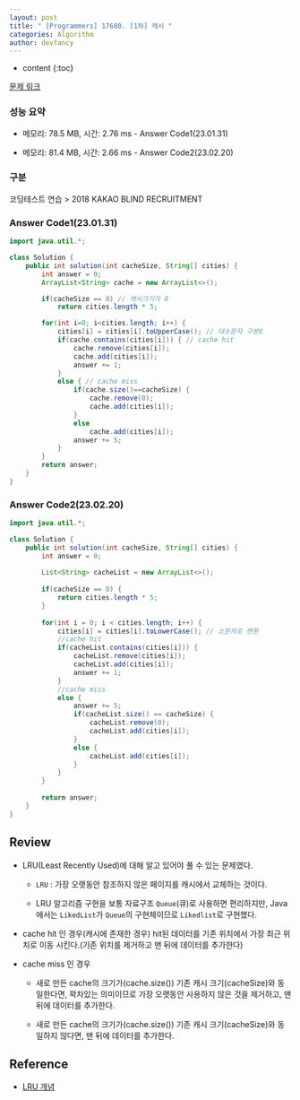 ```yaml
---
layout: post
title: " [Programmers] 17680. [1차] 캐시 "
categories: Algorithm
author: devfancy
---
```

* content
{:toc}

[문제 링크](https://school.programmers.co.kr/learn/courses/30/lessons/17680/)

### 성능 요약

* 메모리: 78.5 MB, 시간: 2.76 ms - Answer Code1(23.01.31)

* 메모리: 81.4 MB, 시간: 2.66 ms - Answer Code2(23.02.20)

### 구분

코딩테스트 연습 > 2018 KAKAO BLIND RECRUITMENT

### Answer Code1(23.01.31)

```java
import java.util.*;

class Solution {
    public int solution(int cacheSize, String[] cities) {
        int answer = 0;
        ArrayList<String> cache = new ArrayList<>();

        if(cacheSize == 0) // 캐시크기가 0
            return cities.length * 5;

        for(int i=0; i<cities.length; i++) {
            cities[i] = cities[i].toUpperCase(); // 대소문자 구분X
            if(cache.contains(cities[i])) { // cache hit
                cache.remove(cities[i]);
                cache.add(cities[i]);
                answer += 1;
            }
            else { // cache miss
                if(cache.size()==cacheSize) {
                    cache.remove(0);
                    cache.add(cities[i]);
                }
                else
                    cache.add(cities[i]);
                answer += 5;
            }
        }
        return answer;
    }
}
```

### Answer Code2(23.02.20)

```java
import java.util.*;

class Solution {
    public int solution(int cacheSize, String[] cities) {
        int answer = 0;
        
        List<String> cacheList = new ArrayList<>();
        
        if(cacheSize == 0) {
            return cities.length * 5;
        }
        
        for(int i = 0; i < cities.length; i++) {
            cities[i] = cities[i].toLowerCase(); // 소문자로 변환
            //cache hit
            if(cacheList.contains(cities[i])) {
                cacheList.remove(cities[i]);
                cacheList.add(cities[i]);
                answer += 1;
            }
            //cache miss
            else {
                answer += 5;
                if(cacheList.size() == cacheSize) {
                    cacheList.remove(0);
                    cacheList.add(cities[i]);
                }
                else {
                    cacheList.add(cities[i]);
                }
            }
        }
        
        return answer;
    }
}
```

## Review

* LRU(Least Recently Used)에 대해 알고 있어야 풀 수 있는 문제였다.

  * `LRU` : 가장 오랫동안 참조하지 않은 페이지를 캐시에서 교체하는 것이다.

  * LRU 알고리즘 구현을 보통 자료구조 `Queue`(큐)로 사용하면 편리하지만, Java에서는 `LikedList`가 `Queue`의 구현체이므로 `Likedlist`로 구현했다.

* cache hit 인 경우(캐시에 존재한 경우) hit된 데이터를 기존 위치에서 가장 최근 위치로 이동 시킨다.(기존 위치를 제거하고 맨 뒤에 데이터를 추가한다)

* cache miss 인 경우  

  * 새로 만든 cache의 크기가(cache.size()) 기존 캐시 크기(cacheSize)와 동일한다면, 꽉차있는 의미이므로 가장 오랫동안 사용하지 않은 것을 제거하고, 맨 뒤에 데이터를 추가한다.

  * 새로 만든 cache의 크기가(cache.size()) 기존 캐시 크기(cacheSize)와 동일하지 않다면, 맨 뒤에 데이터를 추가한다.

## Reference

* [LRU 개념](https://dailylifeofdeveloper.tistory.com/355)
